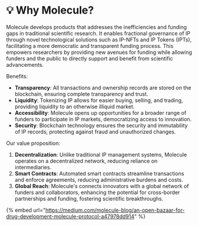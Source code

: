 # 💡 Why Molecule?

Molecule develops products that addresses the inefficiencies and funding gaps in traditional scientific research. It enables fractional governance of IP through novel technological solutions such as IP-NFTs and IP Tokens (IPTs), facilitating a more democratic and transparent funding process. This empowers researchers by providing new avenues for funding while allowing funders and the public to directly support and benefit from scientific advancements.

Benefits:

* **Transparency**: All transactions and ownership records are stored on the blockchain, ensuring complete transparency and trust.&#x20;
* **Liquidity**: Tokenizing IP allows for easier buying, selling, and trading, providing liquidity to an otherwise illiquid market.
* **Accessibility**: Molecule opens up opportunities for a broader range of funders to participate in IP markets, democratizing access to innovation.
* **Security**: Blockchain technology ensures the security and immutability of IP records, protecting against fraud and unauthorized changes.

Our value proposition:

1. **Decentralization**: Unlike traditional IP management systems, Molecule operates on a decentralized network, reducing reliance on intermediaries.
2. **Smart Contracts**: Automated smart contracts streamline transactions and enforce agreements, reducing administrative burdens and costs.
3. **Global Reach**: Molecule's connects innovators with a global network of funders and collaborators, enhancing the potential for cross-border partnerships and funding, fostering scientific breakthroughs.

{% embed url="https://medium.com/molecule-blog/an-open-bazaar-for-drug-development-molecule-protocol-a47978dd914" %}
